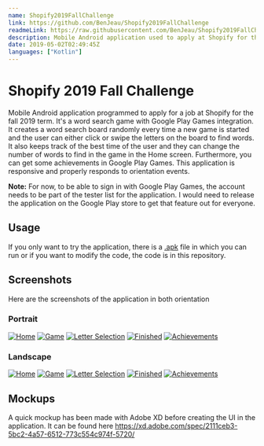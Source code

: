 ```yaml
---
name: Shopify2019FallChallenge
link: https://github.com/BenJeau/Shopify2019FallChallenge
readmeLink: https://raw.githubusercontent.com/BenJeau/Shopify2019FallChallenge/master/README.md
description: Mobile Android application used to apply at Shopify for the fall of 2019
date: 2019-05-02T02:49:45Z
languages: ["Kotlin"]
---
```


# Shopify 2019 Fall Challenge
Mobile Android application programmed to apply for a job at Shopify for the fall 2019 term. It's a word search game with Google Play Games integration. It creates a word search board randomly every time a new game is started and the user can either click or swipe the letters on the board to find words. It also keeps track of the best time of the user and they can change the number of words to find in the game in the Home screen. Furthermore, you can get some achievements in Google Play Games. This application is responsive and properly responds to orientation events.

__Note:__ For now, to be able to sign in with Google Play Games, the account needs to be part of the tester list for the application. I would need to release the application on the Google Play store to get that feature out for everyone.

## Usage
If you only want to try the application, there is a [.apk](WordSearch.apk) file in which you can run or if you want to modify the code, the code is in this repository.

## Screenshots
Here are the screenshots of the application in both orientation

### Portrait

[![Home](./screenshots/shrinked/home_portrait.jpg)](./screenshots/home_portrait.jpg)
[![Game](./screenshots/shrinked/game_portrait.jpg)](./screenshots/game_portrait.jpg)
[![Letter Selection](./screenshots/shrinked/game_selection_portrait.jpg)](./screenshots/game_selection_portrait.jpg)
[![Finished](./screenshots/shrinked/game_finished_portrait.jpg)](./screenshots/game_finished_portrait.jpg)
[![Achievements](./screenshots/shrinked/achievements_portrait.jpg)](./screenshots/achievements_portrait.jpg)

### Landscape

[![Home](./screenshots/shrinked/home_landscape.jpg)](./screenshots/home_landscape.jpg)
[![Game](./screenshots/shrinked/game_landscape.jpg)](./screenshots/game_landscape.jpg)
[![Letter Selection](./screenshots/shrinked/game_selection_landscape.jpg)](./screenshots/game_selection_landscape.jpg)
[![Finished](./screenshots/shrinked/game_finished_landscape.jpg)](./screenshots/game_finished_landscape.jpg)
[![Achievements](./screenshots/shrinked/achievements_landscape.jpg)](./screenshots/achievements_landscape.jpg)

## Mockups
A quick mockup has been made with Adobe XD before creating the UI in the application. It can be found here https://xd.adobe.com/spec/2111ceb3-5bc2-4a57-6512-773c554c974f-5720/